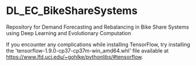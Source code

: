 # DL_EC_BikeShareSystems
Repository for Demand Forecasting and Rebalancing in Bike Share Systems using Deep Learning and Evolutionary Computation



If you encounter any complications while installing TensorFlow, try installing the 'tensorflow-1.9.0-cp37-cp37m-win_amd64.whl' file available at https://www.lfd.uci.edu/~gohlke/pythonlibs/#tensorflow.
